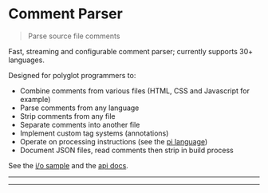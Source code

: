 # Comment Parser

<? @include readme/badges.md ?>

> Parse source file comments

Fast, streaming and configurable comment parser; currently supports 30+ languages.

Designed for polyglot programmers to:

* Combine comments from various files (HTML, CSS and Javascript for example)
* Parse comments from any language
* Strip comments from any file
* Separate comments into another file
* Implement custom tag systems (annotations)
* Operate on processing instructions (see the [pi language](/API.md#pi))
* Document JSON files, read comments then strip in build process

See the [i/o sample](/EXAMPLE.md) and the [api docs](/API.md).

<? @include {=readme} install.md ?>

***
<!-- @toc -->
***

<? @include {=readme} usage.md example.md comments.md ?>

<? @source {javascript} ../test/fixtures/comment-examples.js ?>

<? @include {=readme} guide.md help.md ?>

<? @include {=readme} license.md links.md ?>
